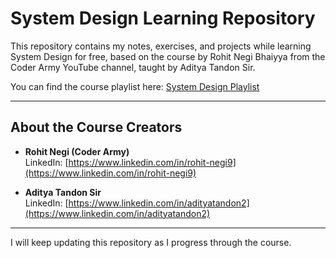 # System Design Learning Repository

This repository contains my notes, exercises, and projects while learning System Design for free, based on the course by Rohit Negi Bhaiyya from the Coder Army YouTube channel, taught by Aditya Tandon Sir.

You can find the course playlist here: [System Design Playlist](https://www.youtube.com/watch?v=AK0hu0Zxua4&list=PLQEaRBV9gAFvzp6XhcNFpk1WdOcyVo9qT)

---

## About the Course Creators

- **Rohit Negi (Coder Army)**  
  LinkedIn: [https://www.linkedin.com/in/rohit-negi9](https://www.linkedin.com/in/rohit-negi9)  

- **Aditya Tandon Sir**  
  LinkedIn: [https://www.linkedin.com/in/adityatandon2](https://www.linkedin.com/in/adityatandon2)  

---

I will keep updating this repository as I progress through the course.
